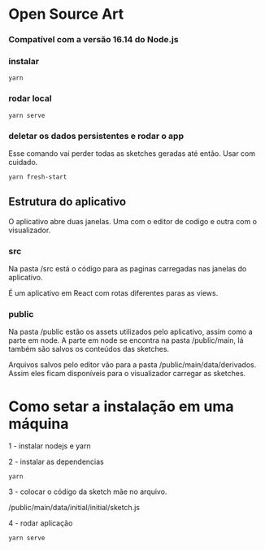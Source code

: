 # Open Source Art

### Compatível com a versão 16.14 do Node.js

### instalar

```
yarn
```

### rodar local

```
yarn serve
```

### deletar os dados persistentes e rodar o app

Esse comando vai perder todas as sketches geradas até então.
Usar com cuidado.

```
yarn fresh-start
```

## Estrutura do aplicativo

O aplicativo abre duas janelas.
Uma com o editor de codigo e outra com o visualizador.

### src

Na pasta /src está o código para as paginas carregadas nas janelas do aplicativo.

É um aplicativo em React com rotas diferentes paras as views.

### public

Na pasta /public estão os assets utilizados pelo aplicativo, assim como a parte em node.
A parte em node se encontra na pasta /public/main, lá também são salvos os conteúdos das sketches.

Arquivos salvos pelo editor vão para a pasta /public/main/data/derivados. Assim eles ficam disponíveis para o visualizador carregar as sketches.

# Como setar a instalação em uma máquina

1 - instalar nodejs e yarn

2 - instalar as dependencias

```
yarn
```

3 - colocar o código da sketch mãe no arquivo.

/public/main/data/initial/initial/sketch.js

4 - rodar aplicação

```
yarn serve
```
